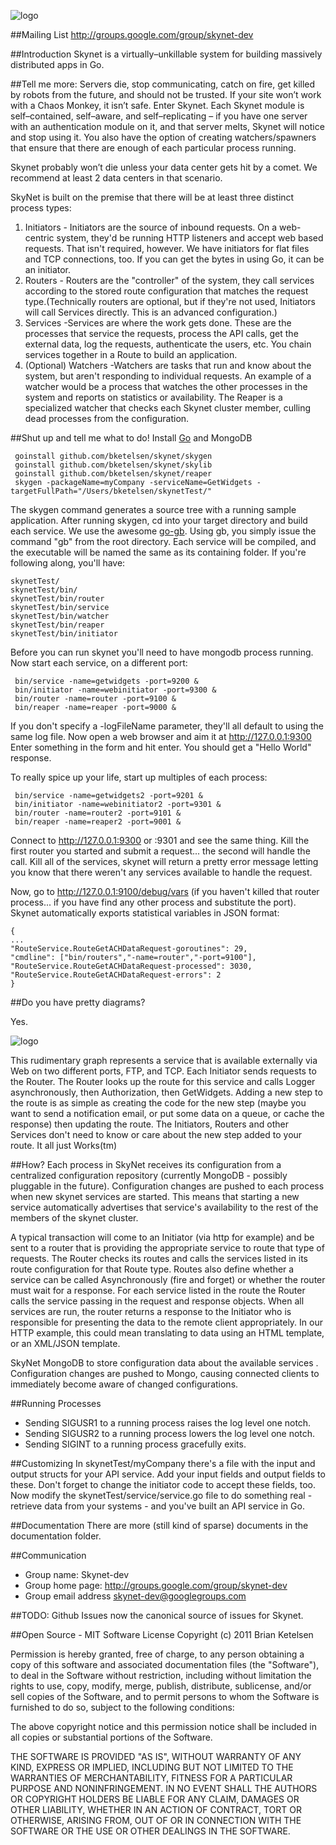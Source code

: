 ![logo](/bketelsen/skynet/raw/master/documentation/SkyNetLogo.png)

##Mailing List
http://groups.google.com/group/skynet-dev

##Introduction
Skynet is a virtually–unkillable system for building massively distributed apps in Go.

##Tell me more:
Servers die, stop communicating, catch on fire, get killed by robots from the future, and should not be trusted. If your site won’t work with a Chaos Monkey, it isn’t safe. Enter Skynet. Each Skynet module is self–contained, self–aware, and self–replicating – if you have one server with an authentication module on it, and that server melts, Skynet will notice and stop using it.  You also have the option of creating watchers/spawners that ensure that there are enough of each particular process running. 

Skynet probably won’t die unless your data center gets hit by a comet.  We recommend at least 2 data centers in that scenario.

SkyNet is built on the premise that there will be at least three distinct process types:

1. Initiators - Initiators are the source of inbound requests.  On a web-centric system, they'd be running HTTP listeners and accept web based requests.  That isn't required, however.  We have initiators for flat files and TCP connections, too.  If you can get the bytes in using Go, it can be an initiator.
1. Routers - 	Routers are the "controller" of the system, they call services according to the stored route configuration that matches the request type.(Technically routers are optional, but if they're not used, Initiators will call Services directly.  This is an advanced configuration.)
1. Services -Services are where the work gets done.  These are the processes that service the requests, process the API calls, get the external data, log the requests, authenticate the users, etc.  You chain services together in a Route to build an application.
1. (Optional) Watchers -Watchers are tasks that run and know about the system, but aren't responding to individual requests.  An example of a watcher would be a process that watches the other processes in the system and reports on statistics or availability.  The Reaper is a specialized watcher that checks each Skynet cluster member, culling dead processes from the configuration.

##Shut up and tell me what to do!
Install [Go](http://golang.org) and MongoDB

	 goinstall github.com/bketelsen/skynet/skygen
	 goinstall github.com/bketelsen/skynet/skylib
	 goinstall github.com/bketelsen/skynet/reaper
	 skygen -packageName=myCompany -serviceName=GetWidgets -targetFullPath="/Users/bketelsen/skynetTest/"

The skygen command generates a source tree with a running sample application.  After running skygen, cd into your target directory and build each service.  We use the awesome [go-gb](https://github.com/skelterjohn/go-gb).  Using gb, you simply issue the command "gb" from the root directory.  Each service will be compiled, and the executable will be named the same as its containing folder.  If you're following along, you'll have:

	skynetTest/
	skynetTest/bin/
	skynetTest/bin/router
	skynetTest/bin/service
	skynetTest/bin/watcher
	skynetTest/bin/reaper
	skynetTest/bin/initiator
			
Before you can run skynet you'll need to have mongodb process running.  
Now start each service, on a different port:

	 bin/service -name=getwidgets -port=9200 &
	 bin/initiator -name=webinitiator -port=9300 &
	 bin/router -name=router -port=9100 &
 	 bin/reaper -name=reaper -port=9000 &

If you don't specify a -logFileName parameter, they'll all default to using the same log file.  Now open a web browser and aim it at http://127.0.0.1:9300 
Enter something in the form and hit enter.  You should get a "Hello World" response.  

To really spice up your life, start up multiples of each process:

	 bin/service -name=getwidgets2 -port=9201 &
	 bin/initiator -name=webinitiator2 -port=9301 &
	 bin/router -name=router2 -port=9101 &
	 bin/reaper -name=reaper2 -port=9001 &
	
Connect to http://127.0.0.1:9300 or :9301 and see the same thing.  Kill the first router you started and submit a request... the second will handle the call.  Kill all of the services, skynet will return a pretty error message letting you know that there weren't any services available to handle the request.  

Now, go to http://127.0.0.1:9100/debug/vars (if you haven't killed that router process... if you have find any other process and substitute the port).  Skynet automatically exports statistical variables in JSON format:

	{
	...
	"RouteService.RouteGetACHDataRequest-goroutines": 29,
	"cmdline": ["bin/routers","-name=router","-port=9100"],
	"RouteService.RouteGetACHDataRequest-processed": 3030,
	"RouteService.RouteGetACHDataRequest-errors": 2
	}
	
##Do you have pretty diagrams?

Yes.

![logo](/bketelsen/skynet/raw/master/documentation/skynet.jpg)

This rudimentary graph represents a service that is available externally via Web on two different ports, FTP, and TCP.  Each Initiator sends requests to the Router.  The Router looks up the route for this service and calls Logger asynchronously, then Authorization, then GetWidgets.  Adding a new step to the route is as simple as creating the code for the new step (maybe you want to send a notification email, or put some data on a queue, or cache the response) then updating the route.  The Initiators, Routers and other Services don't need to know or care about the new step added to your route.  It all just Works(tm)

##How?
Each process in SkyNet receives its configuration from a centralized configuration repository (currently MongoDB - possibly pluggable in the future).  Configuration changes are pushed to each process when new skynet services are started.  This means that starting a new service automatically
advertises that service's availability to the rest of the members of the skynet cluster.

A typical transaction will come to an Initiator (via http for example) and be sent to a router that is providing the appropriate service to route that type of requests.  The Router checks its routes and calls the services listed in its route configuration for that Route type.  Routes also define whether a service can be called Asynchronously (fire and forget) or whether the router must wait for a response.  For each service listed in the route the Router calls the service passing in the request and response objects.  When all services are run, the router returns a response to the Initiator who is responsible for presenting the data to the remote client appropriately.  In our HTTP example, this could mean translating to data using an HTML template, or an XML/JSON template.

SkyNet MongoDB to store configuration data about the available services .  Configuration changes are pushed to Mongo, causing connected clients to immediately become aware of changed configurations.  

##Running Processes

* Sending SIGUSR1 to a running process raises the log level one notch.
* Sending SIGUSR2 to a running process lowers the log level one notch.
* Sending SIGINT to a running process gracefully exits.

##Customizing
In skynetTest/myCompany there's a file with the input and output structs for your API service.  Add your input fields and output fields to these.  Don't forget to change the initiator code to accept these fields, too.  Now modify the skynetTest/service/service.go file to do something real - retrieve data from your systems - and you've built an API service in Go.

##Documentation
There are more (still kind of sparse) documents in the documentation folder.

##Communication
* Group name: Skynet-dev
* Group home page: http://groups.google.com/group/skynet-dev
* Group email address skynet-dev@googlegroups.com

##TODO:
Github Issues now the canonical source of issues for Skynet.

##Open Source - MIT Software License
Copyright (c) 2011 Brian Ketelsen

Permission is hereby granted, free of charge, to any person obtaining a copy of this software and associated documentation files (the "Software"), to deal in the Software without restriction, including without limitation the rights to use, copy, modify, merge, publish, distribute, sublicense, and/or sell copies of the Software, and to permit persons to whom the Software is furnished to do so, subject to the following conditions:

The above copyright notice and this permission notice shall be included in all copies or substantial portions of the Software.

THE SOFTWARE IS PROVIDED "AS IS", WITHOUT WARRANTY OF ANY KIND, EXPRESS OR IMPLIED, INCLUDING BUT NOT LIMITED TO THE WARRANTIES OF MERCHANTABILITY, FITNESS FOR A PARTICULAR PURPOSE AND NONINFRINGEMENT. IN NO EVENT SHALL THE AUTHORS OR COPYRIGHT HOLDERS BE LIABLE FOR ANY CLAIM, DAMAGES OR OTHER LIABILITY, WHETHER IN AN ACTION OF CONTRACT, TORT OR OTHERWISE, ARISING FROM, OUT OF OR IN CONNECTION WITH THE SOFTWARE OR THE USE OR OTHER DEALINGS IN THE SOFTWARE.
